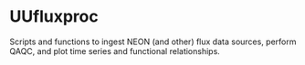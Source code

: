 # UUfluxproc
Scripts and functions to ingest NEON (and other) flux data sources, perform QAQC, and plot time series and functional relationships.

